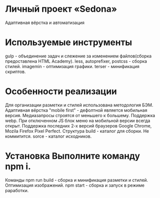 # Личный проект «Sedona» 
Адаптивная вёрстка и автоматизация
# Используемые инструменты 
gulp - объединение задач и слежение за изменением файлов(сборка предоставлена HTML Academy). 
less, autoprefixer, postcss - сборка стилей. 
imagemin - оптимизация графики. 
terser - минификация скриптов. 
# Особенности реализации 
Для организации разметки и стилей использована методология БЭМ. 
Адаптивная вёрстка "mobile first" - дефолтной является мобильная версия. 
Медиазапросы строятся от меньшего к большему. 
Поддержка webp. 
При отключенном JS блок меню на мобильной версии всегда открыт. 
Поддержка последних 2-х версий браузеров Google Chrome, Mozila Firefox Pixel Perfect. 
Структура build - каталог для сборки. Не коммитится. 
sorce - каталог исходников. 
# Установка Выполните команду npm i. 
Команды npm run build - сборка и минификация разметки и стилей. Оптимизация изображений. 
npm start - сборка и запуск в режиме раработки.
